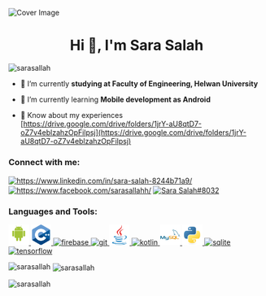 ![Cover Image](https://4.bp.blogspot.com/-6vGvy4vCcvE/Xdcwnaf7XzI/AAAAAAAANZM/Io2mm8SXjmUVCo60byOn-XpLUpn54nizACLcBGAsYHQ/s1600/image1.gif)
<h1 align="center">Hi 👋, I'm Sara Salah</h1>
<p align="left"> <img src="https://komarev.com/ghpvc/?username=sarasallah&label=Profile%20views&color=0e75b6&style=flat" alt="sarasallah" /> </p>


- 🔭 I’m currently **studying at Faculty of Engineering, Helwan University**

- 🌱 I’m currently learning **Mobile development as Android**

- 📄 Know about my experiences [https://drive.google.com/drive/folders/1jrY-aU8qtD7-oZ7v4eblzahzOpFilpsj](https://drive.google.com/drive/folders/1jrY-aU8qtD7-oZ7v4eblzahzOpFilpsj)

<h3 align="left">Connect with me:</h3>
<p align="left">
<a href="https://linkedin.com/in/https://www.linkedin.com/in/sara-salah-8244b71a9/" target="blank"><img align="center" src="https://raw.githubusercontent.com/rahuldkjain/github-profile-readme-generator/master/src/images/icons/Social/linked-in-alt.svg" alt="https://www.linkedin.com/in/sara-salah-8244b71a9/" height="30" width="40" /></a>
<a href="https://fb.com/https://www.facebook.com/sarasallahh/" target="blank"><img align="center" src="https://raw.githubusercontent.com/rahuldkjain/github-profile-readme-generator/master/src/images/icons/Social/facebook.svg" alt="https://www.facebook.com/sarasallahh/" height="30" width="40" /></a>
<a href="https://discord.gg/Sara Salah#8032" target="blank"><img align="center" src="https://raw.githubusercontent.com/rahuldkjain/github-profile-readme-generator/master/src/images/icons/Social/discord.svg" alt="Sara Salah#8032" height="30" width="40" /></a>
</p>

<h3 align="left">Languages and Tools:</h3>
<p align="left"> <a href="https://developer.android.com" target="_blank" rel="noreferrer"> <img src="https://raw.githubusercontent.com/devicons/devicon/master/icons/android/android-original-wordmark.svg" alt="android" width="40" height="40"/> </a> <a href="https://www.w3schools.com/cpp/" target="_blank" rel="noreferrer"> <img src="https://raw.githubusercontent.com/devicons/devicon/master/icons/cplusplus/cplusplus-original.svg" alt="cplusplus" width="40" height="40"/> </a> <a href="https://firebase.google.com/" target="_blank" rel="noreferrer"> <img src="https://www.vectorlogo.zone/logos/firebase/firebase-icon.svg" alt="firebase" width="40" height="40"/> </a> <a href="https://git-scm.com/" target="_blank" rel="noreferrer"> <img src="https://www.vectorlogo.zone/logos/git-scm/git-scm-icon.svg" alt="git" width="40" height="40"/> </a> <a href="https://www.java.com" target="_blank" rel="noreferrer"> <img src="https://raw.githubusercontent.com/devicons/devicon/master/icons/java/java-original.svg" alt="java" width="40" height="40"/> </a> <a href="https://kotlinlang.org" target="_blank" rel="noreferrer"> <img src="https://www.vectorlogo.zone/logos/kotlinlang/kotlinlang-icon.svg" alt="kotlin" width="40" height="40"/> </a> <a href="https://www.mysql.com/" target="_blank" rel="noreferrer"> <img src="https://raw.githubusercontent.com/devicons/devicon/master/icons/mysql/mysql-original-wordmark.svg" alt="mysql" width="40" height="40"/> </a> <a href="https://www.python.org" target="_blank" rel="noreferrer"> <img src="https://raw.githubusercontent.com/devicons/devicon/master/icons/python/python-original.svg" alt="python" width="40" height="40"/> </a> <a href="https://www.sqlite.org/" target="_blank" rel="noreferrer"> <img src="https://www.vectorlogo.zone/logos/sqlite/sqlite-icon.svg" alt="sqlite" width="40" height="40"/> </a> <a href="https://www.tensorflow.org" target="_blank" rel="noreferrer"> <img src="https://www.vectorlogo.zone/logos/tensorflow/tensorflow-icon.svg" alt="tensorflow" width="40" height="40"/> </a> </p>

<p><img align="left" src="https://github-readme-stats.vercel.app/api/top-langs?username=sarasallah&show_icons=true&locale=en&layout=compact" alt="sarasallah" /></p>

<p>&nbsp;<img align="center" src="https://github-readme-stats.vercel.app/api?username=sarasallah&show_icons=true&locale=en" alt="sarasallah" /></p>

<p><img align="center" src="https://github-readme-streak-stats.herokuapp.com/?user=sarasallah&" alt="sarasallah" /></p>
